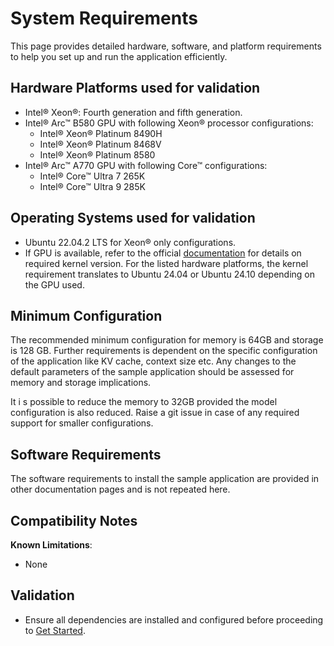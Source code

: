 # System Requirements
This page provides detailed hardware, software, and platform requirements to help you set up and run the application efficiently.


## Hardware Platforms used for validation
- Intel® Xeon®: Fourth generation and fifth generation.
- Intel® Arc&trade; B580 GPU with following Xeon® processor configurations:
    - Intel® Xeon® Platinum 8490H
    - Intel® Xeon® Platinum 8468V
    - Intel® Xeon® Platinum 8580
- Intel® Arc&trade; A770 GPU with following Core&trade; configurations:
    - Intel® Core&trade; Ultra 7 265K
    - Intel® Core&trade; Ultra 9 285K

## Operating Systems used for validation
- Ubuntu 22.04.2 LTS for Xeon® only configurations.
- If GPU is available, refer to the official [documentation](https://dgpu-docs.intel.com/devices/hardware-table.html) for details on required kernel version. For the listed hardware platforms, the kernel requirement translates to Ubuntu 24.04 or Ubuntu 24.10 depending on the GPU used.

## Minimum Configuration
The recommended minimum configuration for memory is 64GB and storage is 128 GB. Further requirements is dependent on the specific configuration of the application like KV cache, context size etc. Any changes to the default parameters of the sample application should be assessed for memory and storage implications.

It i s possible to reduce the memory to 32GB provided the model configuration is also reduced. Raise a git issue in case of any required support for smaller configurations.

## Software Requirements

The software requirements to install the sample application are provided in other documentation pages and is not repeated here.

## Compatibility Notes

**Known Limitations**:
- None


## Validation
- Ensure all dependencies are installed and configured before proceeding to [Get Started](./get-started.md).

